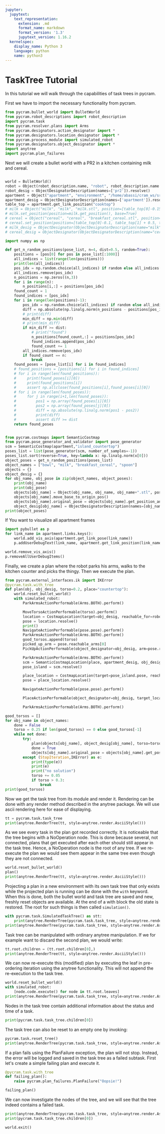 ```yaml
---
jupyter:
  jupytext:
    text_representation:
      extension: .md
      format_name: markdown
      format_version: '1.3'
      jupytext_version: 1.16.2
  kernelspec:
    display_name: Python 3
    language: python
    name: python3
---
```


# TaskTree Tutorial

In this tutorial we will walk through the capabilities of task trees in pycram.

First we have to import the necessary functionality from pycram.

```python
from pycram.bullet_world import BulletWorld
from pycram.robot_descriptions import robot_description
import pycram.task
from pycram.resolver.plans import Arms
from pycram.designators.action_designator import *
from pycram.designators.location_designator import *
from pycram.process_module import simulated_robot
from pycram.designators.object_designator import *
import anytree
import pycram.plan_failures
```

Next we will create a bullet world with a PR2 in a kitchen containing milk and cereal.

```python

```

```python
world = BulletWorld()
robot = Object(robot_description.name, "robot", robot_description.name + ".urdf")
robot_desig = ObjectDesignatorDescription(names=['pr2']).resolve()
apartment = Object("apartment", "environment", "/home/abassi/cram_ws/src/iai_maps/iai_apartment/urdf/apartment.urdf", position=[-1.5, -2.5, 0])
apartment_desig = ObjectDesignatorDescription(names=['apartment']).resolve()
table_top = apartment.get_link_position("cooktop")
# milk = Object("milk", "milk", "milk.stl", position=[table_top[0]-0.15, table_top[1], table_top[2]])
# milk.set_position(position=milk.get_position(), base=True)
# cereal = Object("cereal", "cereal", "breakfast_cereal.stl", position=table_top)
# cereal.set_position(position=[table_top[0]-0.1, table_top[1] + 0.5, table_top[2]], base=True)
# milk_desig = ObjectDesignator(ObjectDesignatorDescription(name="milk", type="milk"))
# cereal_desig = ObjectDesignator(ObjectDesignatorDescription(name="cereal", type="cereal"))
```

```python
import numpy as np

def get_n_random_positions(pose_list, n=4, dist=0.5, random=True):
    positions = [pos[0] for pos in pose_list[:1000]]
    all_indices = list(range(len(positions)))
    print(len(all_indices))
    pos_idx = np.random.choice(all_indices) if random else all_indices[0]
    all_indices.remove(pos_idx)
    n_positions = np.zeros((n,3))
    for i in range(n):
        n_positions[i,:] = positions[pos_idx]
    found_count = 1
    found_indices = [pos_idx]
    for i in range(len(positions)-1):
        pos_idx = np.random.choice(all_indices) if random else all_indices[i]
        diff = np.absolute(np.linalg.norm(n_positions - positions[pos_idx], axis=1))
        # print(diff)
        min_diff = np.min(diff)
        # print(min_diff)
        if min_diff >= dist:
            # print("found")
            n_positions[found_count,:] = positions[pos_idx]
            found_indices.append(pos_idx)
            found_count += 1
        all_indices.remove(pos_idx)
        if found_count == n:
            break
    found_poses = [pose_list[i] for i in found_indices]
    # found_positions = [positions[i] for i in found_indices]
    # for i in range(len(found_positions)):
    #     print(found_poses[i][0])
    #     print(found_positions[i])
    #     assert np.allclose(found_positions[i],found_poses[i][0])
    # for i in range(len(found_poses)):
    #     for j in range(i+1,len(found_poses)):
    #         pos1 = np.array(found_poses[i][0])
    #         pos2 = np.array(found_poses[j][0])
    #         diff = np.absolute(np.linalg.norm(pos1 - pos2))
    #         print(diff)
    #         assert diff >= dist
    return found_poses



```

```python
from pycram.costmaps import SemanticCostmap
from pycram.pose_generator_and_validator import pose_generator
scm = SemanticCostmap(apartment,"island_countertop")
poses_list = list(pose_generator(scm, number_of_samples=-1))
poses_list.sort(reverse=True, key=lambda x: np.linalg.norm(x[0]))
object_poses = get_n_random_positions(poses_list)
object_names = ["bowl", "milk", "breakfast_cereal", "spoon"]
objects = {}
object_desig = {}
for obj_name, obj_pose in zip(object_names, object_poses):
    print(obj_name)
    print(obj_pose)
    objects[obj_name] = Object(obj_name, obj_name, obj_name+".stl", position=[obj_pose[0][0], obj_pose[0][1], table_top[2]])
    objects[obj_name].move_base_to_origin_pos()
    objects[obj_name].original_pose = objects[obj_name].get_position_and_orientation()
    object_desig[obj_name] = ObjectDesignatorDescription(names=[obj_name], types=[obj_name]).resolve()
print(object_poses)
```

If You want to visualize all apartment frames

```python
import pybullet as p
for link_name in apartment.links.keys():
    world.add_vis_axis(apartment.get_link_pose(link_name))
    p.addUserDebugText(link_name, apartment.get_link_position(link_name))
```

```python
world.remove_vis_axis()
p.removeAllUserDebugItems()
```

Finally, we create a plan where the robot parks his arms, walks to the kitchen counter and picks the thingy. Then we execute the plan.




```python
from pycram.external_interfaces.ik import IKError
@pycram.task.with_tree
def plan(obj, obj_desig, torso=0.2, place="countertop"):
    world.reset_bullet_world()
    with simulated_robot:
        ParkArmsActionPerformable(Arms.BOTH).perform()

        MoveTorsoActionPerformable(torso).perform()
        location = CostmapLocation(target=obj_desig, reachable_for=robot_desig)
        pose = location.resolve()
        print()
        NavigateActionPerformable(pose.pose).perform()
        ParkArmsActionPerformable(Arms.BOTH).perform()
        good_torsos.append(torso)
        picked_up_arm = pose.reachable_arms[0]
        PickUpActionPerformable(object_designator=obj_desig, arm=pose.reachable_arms[0], grasp="front").perform()

        ParkArmsActionPerformable(Arms.BOTH).perform()
        scm = SemanticCostmapLocation(place, apartment_desig, obj_desig)
        pose_island = scm.resolve()

        place_location = CostmapLocation(target=pose_island.pose, reachable_for=robot_desig, reachable_arm=picked_up_arm)
        pose = place_location.resolve()

        NavigateActionPerformable(pose.pose).perform()

        PlaceActionPerformable(object_designator=obj_desig, target_location=pose_island.pose, arm=picked_up_arm).perform()

        ParkArmsActionPerformable(Arms.BOTH).perform()

good_torsos = []
for obj_name in object_names:
    done = False
    torso = 0.25 if len(good_torsos) == 0 else good_torsos[-1]
    while not done:
        try:
            plan(objects[obj_name], object_desig[obj_name], torso=torso, place="island_countertop")
            done = True
            objects[obj_name].original_pose = objects[obj_name].get_position_and_orientation()
        except (StopIteration,IKError) as e:
            print(type(e))
            print(e)
            print("no solution")
            torso += 0.05
            if torso > 0.3:
                break
print(good_torsos)
```




Now we get the task tree from its module and render it. Rendering can be done with any render method described in the anytree package. We will use ascii rendering here for ease of displaying.

```python
tt = pycram.task.task_tree
print(anytree.RenderTree(tt, style=anytree.render.AsciiStyle()))
```

As we see every task in the plan got recorded correctly. It is noticeable that the tree begins with a NoOperation node. This is done because several, not connected, plans that get executed after each other should still appear in the task tree. Hence, a NoOperation node is the root of any tree. If we re-execute the plan we would see them appear in the same tree even though they are not connected.

```python
world.reset_bullet_world()
plan()
print(anytree.RenderTree(tt, style=anytree.render.AsciiStyle()))
```

Projecting a plan in a new environment with its own task tree that only exists while the projected plan is running can be done with the ``with`` keyword. When this is done, both the bullet world and task tree are saved and new, freshly reset objects are available. At the end of a with block the old state is restored. The root for such things is then called ``simulation()``.

```python
with pycram.task.SimulatedTaskTree() as stt:
    print(anytree.RenderTree(pycram.task.task_tree, style=anytree.render.AsciiStyle()))
print(anytree.RenderTree(pycram.task.task_tree, style=anytree.render.AsciiStyle()))
```

Task tree can be manipulated with ordinary anytree manipulation. If we for example want to discard the second plan, we would write:

```python
tt.root.children = (tt.root.children[0],)
print(anytree.RenderTree(tt, style=anytree.render.AsciiStyle()))
```

We can now re-execute this (modified) plan by executing the leaf in pre-ordering iteration using the anytree functionality. This will not append the re-execution to the task tree.

```python
world.reset_bullet_world()
with simulated_robot:
    [node.code.execute() for node in tt.root.leaves]
print(anytree.RenderTree(pycram.task.task_tree, style=anytree.render.AsciiStyle()))
```

Nodes in the task tree contain additional information about the status and time of a task.

```python
print(pycram.task.task_tree.children[0])
```

The task tree can also be reset to an empty one by invoking:

```python
pycram.task.reset_tree()
print(anytree.RenderTree(pycram.task.task_tree, style=anytree.render.AsciiStyle()))
```

If a plan fails using the PlanFailure exception, the plan will not stop. Instead, the error will be logged and saved in the task tree as a failed subtask. First let's create a simple failing plan and execute it.

```python
@pycram.task.with_tree
def failing_plan():
    raise pycram.plan_failures.PlanFailure("Oopsie!")

failing_plan()
```




We can now investigate the nodes of the tree, and we will see that the tree indeed contains a failed task.

```python
print(anytree.RenderTree(pycram.task.task_tree, style=anytree.render.AsciiStyle()))
print(pycram.task.task_tree.children[0])
```

```python
world.exit()
```

```python

```
